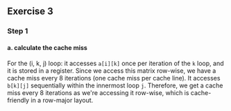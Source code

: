 ## Exercise 3  
  
### Step 1  
#### a. calculate the cache miss  
For the (i, k, j) loop: it accesses `a[i][k]` once per iteration of the `k` loop, and it is stored in a register. Since we access this matrix row-wise, we have a cache miss every 8 iterations (one cache miss per cache line). It accesses `b[k][j]` sequentially within the innermost loop `j`. Therefore, we get a cache miss every 8 iterations as we're accessing it row-wise, which is cache-friendly in a row-major layout.